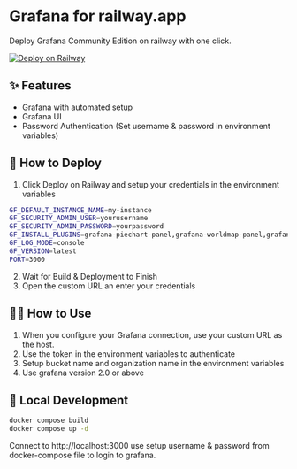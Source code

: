 # Grafana for railway.app

Deploy Grafana  Community Edition on railway with one click.

[![Deploy on Railway](https://railway.app/button.svg)](https://railway.app/template/anURAt?referralCode=2_sIT9)

## ✨ Features

* Grafana with automated setup
* Grafana UI
* Password Authentication (Set username & password in environment variables)

## 🐍 How to Deploy

1. Click Deploy on Railway and setup your credentials in the environment variables

```bash
GF_DEFAULT_INSTANCE_NAME=my-instance
GF_SECURITY_ADMIN_USER=yourusername
GF_SECURITY_ADMIN_PASSWORD=yourpassword
GF_INSTALL_PLUGINS=grafana-piechart-panel,grafana-worldmap-panel,grafana-clock-panel,grafana-simple-json-datasource
GF_LOG_MODE=console
GF_VERSION=latest
PORT=3000
```

2. Wait for Build & Deployment to Finish
3. Open the custom URL an enter your credentials

## 👩‍💻 How to Use

1. When you configure your Grafana connection, use your custom URL as the host.
2. Use the token in the environment variables to authenticate
3. Setup bucket name and organization name in the environment variables
4. Use grafana version 2.0 or above

## 🐳  Local Development

```bash
docker compose build
docker compose up -d
```

Connect to http://localhost:3000 use setup username & password from docker-compose file to login to grafana.
